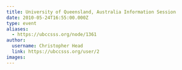 ```yaml
---
title: University of Queensland, Australia Information Session 
date: 2010-05-24T16:55:00.000Z
type: event
aliases:
  - https://ubccsss.org/node/1361
author:
  username: Christopher Head
  link: https://ubccsss.org/user/2
images:
---
```


